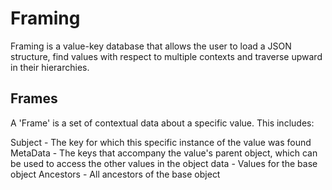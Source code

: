 # Framing
Framing is a value-key database that allows the user to load a JSON structure, 
find values with respect to multiple contexts and traverse upward in their hierarchies.  

## Frames 
A 'Frame' is a set of contextual data about a specific value. This includes:

Subject - The key for which this specific instance of the value was found
MetaData - The  keys that accompany the value's parent object, which can 
           be used to access the other values in the object
data - Values for the base object 
Ancestors - All ancestors of the base object 
